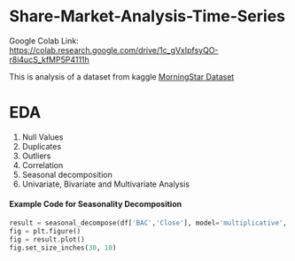 # Share-Market-Analysis-Time-Series
Google Colab Link: https://colab.research.google.com/drive/1c_gVxIpfsyQO-r8i4ucS_kfMP5P4111h


This is analysis of a dataset from kaggle
[MorningStar Dataset](https://www.kaggle.com/datasets/ranjitmishra/morningstar-bank-data-set)

# EDA
1. Null Values
2. Duplicates
3. Outliers
4. Correlation
5. Seasonal decomposition
6. Univariate, Bivariate and Multivariate Analysis


#### Example Code for Seasonality Decomposition

```python
result = seasonal_decompose(df['BAC','Close'], model='multiplicative', freq = 30)
fig = plt.figure()  
fig = result.plot()  
fig.set_size_inches(30, 10)
```


